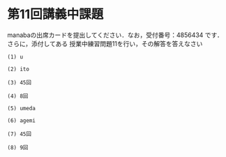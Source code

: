 #  第11回講義中課題
manabaの出席カードを提出してください．なお，受付番号：4856434 です．
さらに，添付してある 授業中練習問題11を行い，その解答を答えなさい   

```
(1) u

(2) ito

(3) 45回

(4) 8回

(5) umeda

(6) agemi

(7) 45回

(8) 9回
```
